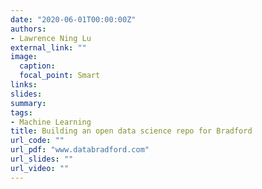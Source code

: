 ```yaml
---
date: "2020-06-01T00:00:00Z"
authors: 
- Lawrence Ning Lu
external_link: ""
image:
  caption: 
  focal_point: Smart
links:
slides:
summary:
tags:
- Machine Learning
title: Building an open data science repo for Bradford
url_code: ""
url_pdf: "www.databradford.com"
url_slides: ""
url_video: ""
---
```


